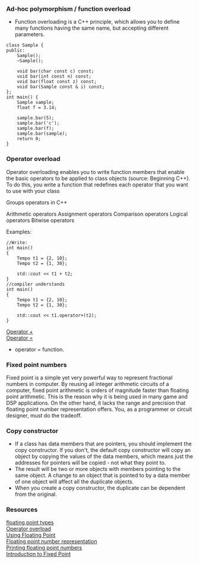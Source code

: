 ### Ad-hoc polymorphism / function overload

- Function overloading is a C++ principle, which allows you to define many functions having the same name, but accepting different parameters.

```
class Sample {
public:
	Sample();
	~Sample();

	void bar(char const c) const;
	void bar(int const n) const;
	void bar(float const z) const;
	void bar(Sample const & i) const;
};
int main() {
	Sample sample;
	float f = 3.14;

	sample.bar(5);
	sample.bar('c');
	sample.bar(f);
	sample.bar(sample);
	return 0;
}
```

### Operator overload

Operator overloading enables you to write function members that enable the basic operators to be applied to class objects (source: Beginning C++). To do this, you write a function that redefines each operator that you want to use with your class

Groups operators in C++

Arithmetic operators
Assignment operators
Comparison operators
Logical operators
Bitwise operators

Examples:

```
//Write:
int main()
{
	Tempo t1 = {2, 10};
	Tempo t2 = {1, 30};

	std::cout << t1 + t2;
}
//compiler understands
int main()
{
	Tempo t1 = {2, 10};
	Tempo t2 = {1, 30};

	std::cout << t1.operator+(t2);
}
```

[Operator +](https://github.com/nandajfa/CPP/blob/main/cpp02/ex1.cpp)<br>
[Operator =](https://github.com/nandajfa/CPP/blob/main/cpp02/ex2.cpp)

- operator = function.

### Fixed point numbers

Fixed point is a simple yet very powerful way to represent fractional numbers in computer. By reusing all integer arithmetic circuits of a computer, fixed point arithmetic is orders of magnitude faster than floating point arithmetic. This is the reason why it is being used in many game and DSP applications. On the other hand, it lacks the range and precision that floating point number representation offers. You, as a programmer or circuit designer, must do the tradeoff.

### Copy constructor

- If a class has data members that are pointers, you should implement the copy constructor. If you don't, the default copy constructor will copy an object by copying the values of the data members, which means just the addresses for pointers will be copied - not what they point to.
- The result will be two or more objects with members pointing to the same object. A change to an object that is pointed to by a data member of one object will affect all the duplicate objects.
- When you create a copy constructor, the duplicate can be dependent from the original.

### Resources

[floating point types](https://www.youtube.com/watch?v=CXuW85ZNf9E)<br>
[Operator overload](https://www.youtube.com/watch?v=_jTEXu_EqaE&t=31s)<br>
[Using Floating Point ](https://www.cprogramming.com/tutorial/floating_point/understanding_floating_point.html) <br>
[Floating point number representation](https://www.cprogramming.com/tutorial/floating_point/understanding_floating_point_representation.html) <br>
[Printing floating point numbers](https://www.cprogramming.com/tutorial/floating_point/understanding_floating_point_printing.html) <br>
[Introduction to Fixed Point](https://inst.eecs.berkeley.edu//~cs61c/sp06/handout/fixedpt.html) <br>
